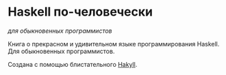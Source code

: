 # Haskell по-человечески

*для обыкновенных программистов*

Книга о прекрасном и удивительном языке программирования Haskell. Для обыкновенных программистов.

Создана с помощью блистательного [Hakyll](http://jaspervdj.be/hakyll/).
